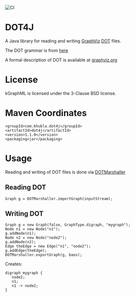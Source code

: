 ![CI](https://github.com/teverett/dot4j/workflows/CI/badge.svg)

# DOT4J

A Java library for reading and writing [GraphViz](https://en.wikipedia.org/wiki/Graphviz) [DOT](https://en.wikipedia.org/wiki/DOT_(graph_description_language)) files.

The DOT grammar is from [here](https://github.com/teverett/grammars-v4/tree/master/dot)

A formal description of DOT is available at [graphviz.org](https://graphviz.org/doc/info/lang.html)

# License

kGraphML is licensed under the 3-Clause BSD license.

# Maven Coordinates

```
<groupId>com.khubla.dot4j</groupId>
<artifactId>dot4j</artifactId>
<version>1.1.0</version>
<packaging>jar</packaging>
```

# Usage

Reading and writing of DOT files is done via [DOTMarshaller](https://github.com/teverett/dot4j/blob/master/src/main/java/com/khubla/dot4j/DOTMarshaller.java)

## Reading DOT

`Graph g = DOTMarshaller.importGraph(inputStream);`

## Writing DOT

```
Graph g = new Graph(false, GraphType.digraph, "mygraph");
Node n1 = new Node("n1");
g.addNode(n1);
Node n2 = new Node("node2");
g.addNode(n2);
Edge theEdge = new Edge("n1", "node2");
g.addEdge(theEdge);
DOTMarshaller.exportGraph(g, baos);
```

Creates:
```
digraph mygraph {
   node2;
   n1;
   n1 -> node2;
}

```